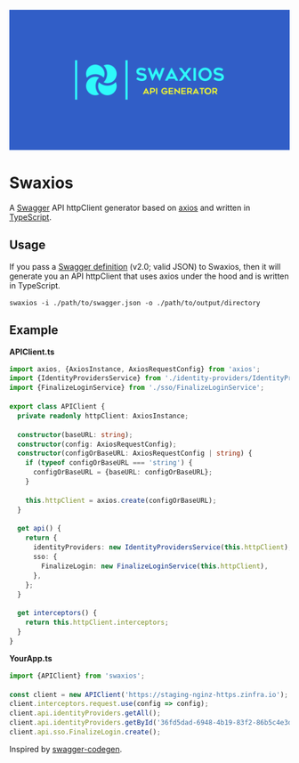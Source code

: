 ![Swaxios](./logo.png)

# Swaxios

A [Swagger](https://swagger.io/) API httpClient generator based on [axios](https://github.com/axios/axios) and written in [TypeScript](https://www.typescriptlang.org/).

## Usage

If you pass a [Swagger definition](https://swagger.io/docs/specification/2-0/basic-structure/) (v2.0; valid JSON) to Swaxios, then it will generate you an API httpClient that uses axios under the hood and is written in TypeScript.

```
swaxios -i ./path/to/swagger.json -o ./path/to/output/directory
```

## Example

**APIClient.ts**

```ts
import axios, {AxiosInstance, AxiosRequestConfig} from 'axios';
import {IdentityProvidersService} from './identity-providers/IdentityProvidersService';
import {FinalizeLoginService} from './sso/FinalizeLoginService';

export class APIClient {
  private readonly httpClient: AxiosInstance;

  constructor(baseURL: string);
  constructor(config: AxiosRequestConfig);
  constructor(configOrBaseURL: AxiosRequestConfig | string) {
    if (typeof configOrBaseURL === 'string') {
      configOrBaseURL = {baseURL: configOrBaseURL};
    }

    this.httpClient = axios.create(configOrBaseURL);
  }

  get api() {
    return {
      identityProviders: new IdentityProvidersService(this.httpClient),
      sso: {
        FinalizeLogin: new FinalizeLoginService(this.httpClient),
      },
    };
  }

  get interceptors() {
    return this.httpClient.interceptors;
  }
}
```

**YourApp.ts**

```ts
import {APIClient} from 'swaxios';

const client = new APIClient('https://staging-nginz-https.zinfra.io');
client.interceptors.request.use(config => config);
client.api.identityProviders.getAll();
client.api.identityProviders.getById('36fd5dad-6948-4b19-83f2-86b5c4e3dcdc');
client.api.sso.FinalizeLogin.create();
```

Inspired by [swagger-codegen](https://github.com/swagger-api/swagger-codegen).
